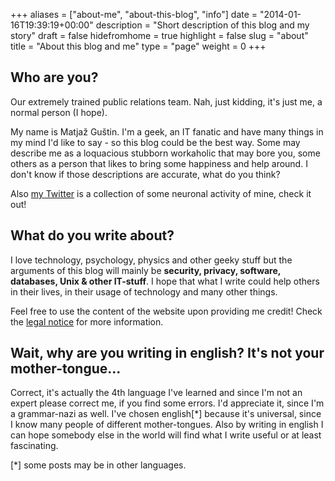 +++
aliases = ["about-me", "about-this-blog", "info"]
date = "2014-01-16T19:39:19+00:00"
description = "Short description of this blog and my story"
draft = false
hidefromhome = true
highlight = false
slug = "about"
title = "About this blog and me"
type = "page"
weight = 0
+++





## Who are you?

Our extremely trained public relations team. Nah, just kidding, it's just me, a
normal person (I hope).

My name is Matjaž Guštin. I'm a geek, an IT fanatic and have many things in my
mind I'd like to say - so this blog could be the best way. Some may describe me
as a loquacious stubborn workaholic that may bore you, some others as a person
that likes to bring some happiness and help around. I don't know if those
descriptions are accurate, what do you think?

Also [my Twitter](https://twitter.com/TheMatjaz) is a collection of some
neuronal activity of mine, check it out!


## What do you write about?

I love technology, psychology, physics and other geeky stuff but the arguments
of this blog will mainly be **security, privacy, software, databases, Unix &
other IT-stuff**. I hope that what I write could help others in their lives, in
their usage of technology and many other things.

Feel free to use the content of the website upon providing me credit! Check
the [legal notice](/legal-notice/) for more information.


## Wait, why are you writing in english? It's not your mother-tongue...

Correct, it's actually the 4th language I've learned and since I'm not an expert
please correct me, if you find some errors. I'd appreciate it, since I'm a
grammar-nazi as well. I've chosen english[*] because it's universal, since I
know many people of different mother-tongues. Also by writing in english I can
hope somebody else in the world will find what I write useful or at least
fascinating.

[*] some posts may be in other languages.
